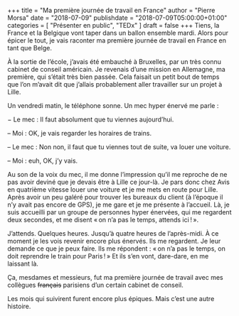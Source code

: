 +++
title      = "Ma première journée de travail en France"
author     = "Pierre Morsa"
date        = "2018-07-09"
publishdate = "2018-07-09T05:00:00+01:00" 
categories = [ "Présenter en public", "TEDx" ]
draft      = false
+++
Tiens, la France et la Belgique vont taper dans un ballon ensemble mardi. Alors pour épicer le tout, je vais raconter ma première journée de travail en France en tant que Belge.

À la sortie de l’école, j’avais été embauché à Bruxelles, par un très connu cabinet de conseil américain. Je revenais d’une mission en Allemagne, ma première, qui s’était très bien passée. Cela faisait un petit bout de temps que l’on m’avait dit que j’allais probablement aller travailler sur un projet à Lille.

Un vendredi matin, le téléphone sonne. Un mec hyper énervé me parle :

− Le mec : Il faut absolument que tu viennes aujourd’hui.

– Moi : OK, je vais regarder les horaires de trains.

– Le mec : Non non, il faut que tu viennes tout de suite, va louer une voiture.

– Moi : euh, OK, j’y vais.

Au son de la voix du mec, il me donne l’impression qu’il me reproche de ne pas avoir deviné que je devais être à Lille ce jour-là. Je pars donc chez Avis en quatrième vitesse louer une voiture et je me mets en route pour Lille. Après avoir un peu galéré pour trouver les bureaux du client (à l’époque il n’y avait pas encore de GPS), je me gare et je me présente à l’accueil. Là, je suis accueilli par un groupe de personnes hyper énervées, qui me regardent deux secondes, et me disent « on n’a pas le temps, attends ici ! ».

J’attends. Quelques heures. Jusqu’à quatre heures de l’après-midi. À ce moment je les vois revenir encore plus énervés. Ils me regardent. Je leur demande ce que je peux faire. Ils me répondent : « on n’a pas le temps, on doit reprendre le train pour Paris ! » Et ils s’en vont, dare-dare, en me laissant là.

Ça, mesdames et messieurs, fut ma première journée de travail avec mes collègues ~~français~~ parisiens d’un certain cabinet de conseil.

Les mois qui suivirent furent encore plus épiques. Mais c’est une autre histoire.